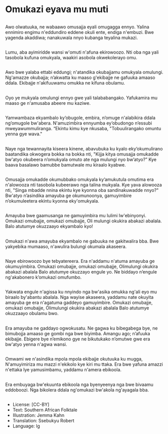 # Omukazi eyava mu muti

##
Awo olwatuuka, ne wabaawo omusajja eyali omugagga ennyo. Yalina ennimiro engimu
n'eddundiro eddene okuli ente, endiga n'embuzi.
Bwe yagenda akaddiwa; nanakuwala nnyo kubanga teyalina mukazi.

##
Lumu, aba ayimiridde wansi
w'omuti n'afuna ekirowoozo.
Nti oba nga yali tasobola kufuna
omukyala, waakiri asobola
okwekolerayo omu.

##
Awo bwe yalaba ettabi eddungi;
n'atandika okubajjamu omukyala
omulungi.
Ng'amazze okubajja; n’akwatta ku
maaso g'ekibajje ne gafuuka
amaaso ddala. Ekibajje
n'akifuuwamu omukka ne kifuna
obulamu.

##
Oyo ye mukyala omulungi ennyo
gwe yali talababangako.
Yafukamira mu maaso ge
n'amusaba abeere mu kaziwe.

##
Yamwambaza ekyambalo
ky’obugole, embira, n’omuge
n'alabikira ddala ng’omugole
bw'abera. N'amuzimbira ennyumba
ey’obudongo n’essubi
mweyawummuliranga.
“Ekintu kimu kye nkusaba,
"Tobuulirangako omuntu yenna gye
wava."

##
Naye nga tewannayita kiseera
kinene, abavubuka ku kyalo
eky’okumulirano baatandika
okwogera bokka na bokka nti, "Kijja
kitya omusajja omukadde bw'atyo
okubeera n’omukyala omuto ate
nga mulungi nyo bw’atyo?”
Kye baava basalawo bamubbe
bamutwale mu kiraalo kyabwe.

##
Omusajja omukadde okumubbako
omukyala ky’amukutula omutima
era n'alowooza nti tasobola
kubeerawo nga talina mukyala.
Kye yava alowooza nti, "Singa
mbadde nnina ekintu kye kyonna
oba sandinakuwadde nnyo?"
Bw'atyo n’asindika amayuba ge
okumunoonya, gamuyimbire
n’okumuleetera ekintu kyonna
eky'omukyala.

##
Amayuba bwe gaamusanga ne
gamuyimbira mu lulimi
lw'ebinyonyi.
Omukazi omubajje, omukazi
omubajje,
Oli mulungi okukira abakazi abalala.
Balo atutumye
okuzzaayo ekyambalo kyo!

##
Omukazi n'awa amayuba ekyambalo ne gabuuka ne gakitwalira bba.
Bwe yakyebika mumaaso, n'awulira bulungi okumala akaseera.

##
Naye ebirowoozo bye tebyatereera.
Era n'addamu n'atuma amayuba ge
okumuyimbira.
Omukazi omubajje, omukazi
omubajje,
Olimulungi okukira abakazi abalala
Balo atutumye
okuzzayo engule yo.
Ne biddayo n’engule ng'akabonero
k’omukazi omufumbo.

##
Yakwata engule n'agissa ku nnyindo
nga bw'asika omukka ng'ali eyo mu
biraalo by'abantu abalala.
Nga wayise akaseera, yaddamu
nate okuyita amayuba ge era
n'agatuma gaddeyo gamuyimbire.
Omukazi omubajje, omukazi
omubajje,
Olimulungi okukira abakazi abalala
Balo atutumye
okuzzaayo obulamu bwo.

##
Era amayuba ne gaddayo
ogwokusatu. Ne gagwa ku
bibegabega bye, ne bimubojja
amaaso ge gombi nga bwe biyimba.
Amangu ago; n’afuuka ekibajje.
Ebigere bye n’emikono gye ne
bikutukako n’omutwe gwe era
bw'atyo yenna n'agwa wansi.

##
Omwami we n'asindika mpola
mpola ekibajje okutuuka ku mugga,
N'amuyimiriza mu mazzi n'ekikolo
kye kiri mu ttaka.
Era bwe yafuna amazzi n'ettaka lye
yamusimbamu, yaddamu n'amera
ebikoola.

##
Era embuyaga bw'ekuunta ebikoola
nga byenyeenya nga bwe bivaamu
eddoboozi.
Nga bikolera ddala ng'omukazi
bw'akola ng'ayagala bba.

##
* License: [CC-BY]
* Text: Southern African Folktale
* Illustration: Jemma Kahn
* Translation: Ssebukyu Robert
* Language: lg
